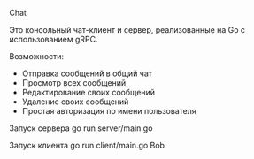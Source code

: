 Chat

Это консольный чат-клиент и сервер, реализованные на Go с использованием gRPC.

Возможности:
- Отправка сообщений в общий чат
- Просмотр всех сообщений
- Редактирование своих сообщений
- Удаление своих сообщений
- Простая авторизация по имени пользователя

Запуск сервера
go run server/main.go

Запуск клиента
go run client/main.go Bob
